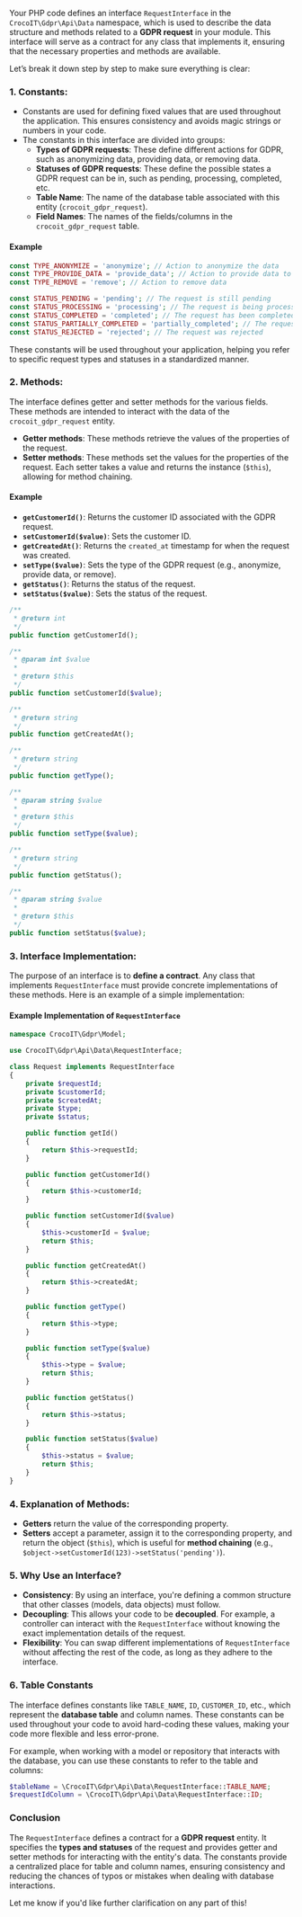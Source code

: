 Your PHP code defines an interface `RequestInterface` in the `CrocoIT\Gdpr\Api\Data` namespace, which is used to describe the data structure and methods related to a **GDPR request** in your module. This interface will serve as a contract for any class that implements it, ensuring that the necessary properties and methods are available.

Let’s break it down step by step to make sure everything is clear:

### 1. **Constants:**

- Constants are used for defining fixed values that are used throughout the application. This ensures consistency and avoids magic strings or numbers in your code.
- The constants in this interface are divided into groups:
  - **Types of GDPR requests**: These define different actions for GDPR, such as anonymizing data, providing data, or removing data.
  - **Statuses of GDPR requests**: These define the possible states a GDPR request can be in, such as pending, processing, completed, etc.
  - **Table Name**: The name of the database table associated with this entity (`crocoit_gdpr_request`).
  - **Field Names**: The names of the fields/columns in the `crocoit_gdpr_request` table.

#### Example

```php
const TYPE_ANONYMIZE = 'anonymize'; // Action to anonymize the data
const TYPE_PROVIDE_DATA = 'provide_data'; // Action to provide data to the user
const TYPE_REMOVE = 'remove'; // Action to remove data

const STATUS_PENDING = 'pending'; // The request is still pending
const STATUS_PROCESSING = 'processing'; // The request is being processed
const STATUS_COMPLETED = 'completed'; // The request has been completed
const STATUS_PARTIALLY_COMPLETED = 'partially_completed'; // The request has been partially completed
const STATUS_REJECTED = 'rejected'; // The request was rejected
```

These constants will be used throughout your application, helping you refer to specific request types and statuses in a standardized manner.

### 2. **Methods:**

   The interface defines getter and setter methods for the various fields. These methods are intended to interact with the data of the `crocoit_gdpr_request` entity.

- **Getter methods**: These methods retrieve the values of the properties of the request.
- **Setter methods**: These methods set the values for the properties of the request. Each setter takes a value and returns the instance (`$this`), allowing for method chaining.

#### Example

- **`getCustomerId()`**: Returns the customer ID associated with the GDPR request.
- **`setCustomerId($value)`**: Sets the customer ID.
- **`getCreatedAt()`**: Returns the `created_at` timestamp for when the request was created.
- **`setType($value)`**: Sets the type of the GDPR request (e.g., anonymize, provide data, or remove).
- **`getStatus()`**: Returns the status of the request.
- **`setStatus($value)`**: Sets the status of the request.

```php
/**
 * @return int
 */
public function getCustomerId();

/**
 * @param int $value
 *
 * @return $this
 */
public function setCustomerId($value);

/**
 * @return string
 */
public function getCreatedAt();

/**
 * @return string
 */
public function getType();

/**
 * @param string $value
 *
 * @return $this
 */
public function setType($value);

/**
 * @return string
 */
public function getStatus();

/**
 * @param string $value
 *
 * @return $this
 */
public function setStatus($value);
```

### 3. **Interface Implementation:**

The purpose of an interface is to **define a contract**. Any class that implements `RequestInterface` must provide concrete implementations of these methods. Here is an example of a simple implementation:

#### Example Implementation of `RequestInterface`

```php
namespace CrocoIT\Gdpr\Model;

use CrocoIT\Gdpr\Api\Data\RequestInterface;

class Request implements RequestInterface
{
    private $requestId;
    private $customerId;
    private $createdAt;
    private $type;
    private $status;

    public function getId()
    {
        return $this->requestId;
    }

    public function getCustomerId()
    {
        return $this->customerId;
    }

    public function setCustomerId($value)
    {
        $this->customerId = $value;
        return $this;
    }

    public function getCreatedAt()
    {
        return $this->createdAt;
    }

    public function getType()
    {
        return $this->type;
    }

    public function setType($value)
    {
        $this->type = $value;
        return $this;
    }

    public function getStatus()
    {
        return $this->status;
    }

    public function setStatus($value)
    {
        $this->status = $value;
        return $this;
    }
}
```

### 4. **Explanation of Methods:**

- **Getters** return the value of the corresponding property.
- **Setters** accept a parameter, assign it to the corresponding property, and return the object (`$this`), which is useful for **method chaining** (e.g., `$object->setCustomerId(123)->setStatus('pending')`).

### 5. **Why Use an Interface?**

- **Consistency**: By using an interface, you're defining a common structure that other classes (models, data objects) must follow.
- **Decoupling**: This allows your code to be **decoupled**. For example, a controller can interact with the `RequestInterface` without knowing the exact implementation details of the request.
- **Flexibility**: You can swap different implementations of `RequestInterface` without affecting the rest of the code, as long as they adhere to the interface.

### 6. **Table Constants**

The interface defines constants like `TABLE_NAME`, `ID`, `CUSTOMER_ID`, etc., which represent the **database table** and column names. These constants can be used throughout your code to avoid hard-coding these values, making your code more flexible and less error-prone.

For example, when working with a model or repository that interacts with the database, you can use these constants to refer to the table and columns:

```php
$tableName = \CrocoIT\Gdpr\Api\Data\RequestInterface::TABLE_NAME;
$requestIdColumn = \CrocoIT\Gdpr\Api\Data\RequestInterface::ID;
```

### Conclusion

The `RequestInterface` defines a contract for a **GDPR request** entity. It specifies the **types and statuses** of the request and provides getter and setter methods for interacting with the entity's data. The constants provide a centralized place for table and column names, ensuring consistency and reducing the chances of typos or mistakes when dealing with database interactions.

Let me know if you'd like further clarification on any part of this!
